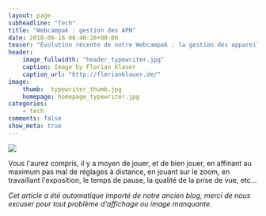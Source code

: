 ```yaml
---
layout: page
subheadline: "Tech"
title: "Webcampak : gestion des APN"
date: 2010-06-16 06:40:28+00:00
teaser: "Évolution récente de notre Webcampak : la gestion des appareils photo  numériques (APN), via un menu dédié. Ce menu permet d'effectuer un  maximum de réglage sur l'appareil photo relié en USB au Webcampak, ici  un PowerShot S60 de Canon."
header:
    image_fullwidth: "header_typewriter.jpg"
    caption: Image by Florian Klauer
    caption_url: "http://florianklauer.de/"
image:
    thumb:  typewriter_thumb.jpg
    homepage: homepage_typewriter.jpg
categories:
    - tech
comments: false
show_meta: true
---
```


[![](http://infracom-france.com/blog2/wp-content/uploads/2010/06/webcampakapn1.jpg)](http://infracom-france.com/blog2/wp-content/uploads/2010/06/webcampakapn1.jpg)

Vous l'aurez compris, il y a moyen de jouer, et de bien jouer, en  affinant au maximum pas mal de réglages à distance, en jouant sur le  zoom, en travaillant l'exposition, le temps de pause, la qualité de la  prise de vue, etc...

_Cet article a été automatique importé de notre ancien blog, merci de nous excuser pour tout problème d'affichage ou image manquante._
